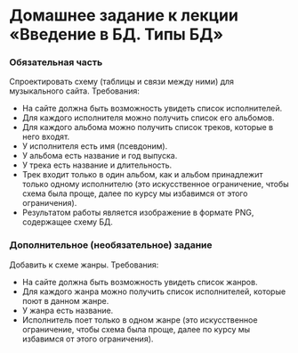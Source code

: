 # Домашнее задание к лекции «Введение в БД. Типы БД»

### Обязательная часть

Спроектировать схему (таблицы и связи между ними) для музыкального сайта. Требования:

* На сайте должна быть возможность увидеть список исполнителей.
* Для каждого исполнителя можно получить список его альбомов.
* Для каждого альбома можно получить список треков, которые в него входят.
* У исполнителя есть имя (псевдоним).
* У альбома есть название и год выпуска.
* У трека есть название и длительность.
* Трек входит только в один альбом, как и альбом принадлежит только одному исполнителю (это искусственное ограничение, чтобы схема была проще, далее по курсу мы избавимся от этого ограничения).
* Результатом работы является изображение в формате PNG, содержащее схему БД.

### Дополнительное (необязательное) задание

Добавить к схеме жанры. Требования:

* На сайте должна быть возможность увидеть список жанров.
* Для каждого жанра можно получить список исполнителей, которые поют в данном жанре.
* У жанра есть название.
* Исполнитель поет только в одном жанре (это искусственное ограничение, чтобы схема была проще, далее по курсу мы избавимся от этого ограничения).